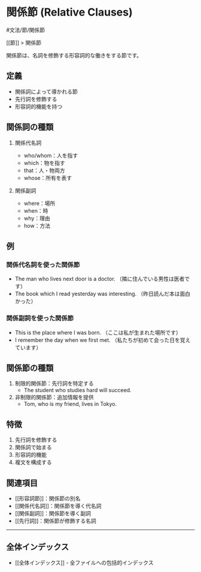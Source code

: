 ﻿# 関係節 (Relative Clauses)

#文法/節/関係節

[[節]] > 関係節

関係節は、名詞を修飾する形容詞的な働きをする節です。

## 定義
- 関係詞によって導かれる節
- 先行詞を修飾する
- 形容詞的機能を持つ

## 関係詞の種類
1. 関係代名詞
   - who/whom：人を指す
   - which：物を指す
   - that：人・物両方
   - whose：所有を表す

2. 関係副詞
   - where：場所
   - when：時
   - why：理由
   - how：方法

## 例
### 関係代名詞を使った関係節
- The man who lives next door is a doctor.
  （隣に住んでいる男性は医者です）
- The book which I read yesterday was interesting.
  （昨日読んだ本は面白かった）

### 関係副詞を使った関係節
- This is the place where I was born.
  （ここは私が生まれた場所です）
- I remember the day when we first met.
  （私たちが初めて会った日を覚えています）

## 関係節の種類
1. 制限的関係節：先行詞を特定する
   - The student who studies hard will succeed.
2. 非制限的関係節：追加情報を提供
   - Tom, who is my friend, lives in Tokyo.

## 特徴
1. 先行詞を修飾する
2. 関係詞で始まる
3. 形容詞的機能
4. 複文を構成する

## 関連項目
- [[形容詞節]]：関係節の別名
- [[関係代名詞]]：関係節を導く代名詞
- [[関係副詞]]：関係節を導く副詞
- [[先行詞]]：関係節が修飾する名詞

---

## 全体インデックス
- [[全体インデックス]] - 全ファイルへの包括的インデックス 